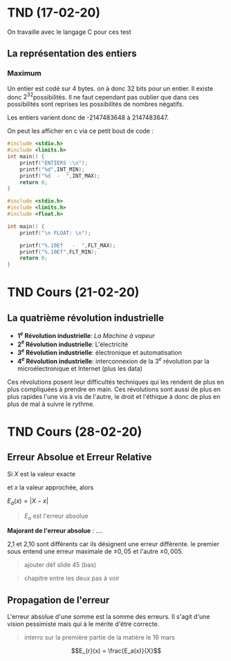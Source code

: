 # TND (17-02-20)

On travaille avec le langage C pour ces test

## La représentation des entiers

### Maximum 

Un entier est codé sur 4 bytes. on à donc 32 bits pour un entier. Il existe donc $2^{32}$possibilités. Il ne faut cependant pas oublier que dans ces possibilités sont reprises les possibilités de nombres négatifs.

Les entiers varient donc de -2147483648 à  2147483647. 

On peut les afficher en c via ce petit bout de code : 

```c
#include <stdio.h>
#include <limits.h>
int main() {
    printf("ENTIERS :\n");
    printf("%d",INT_MIN);
    printf("%d  -  ",INT_MAX);
    return 0;
}
```



```c
#include <stdio.h>
#include <limits.h>
#include <float.h>

int main() {
    printf("\n FLOAT: \n");

    printf("%.10Ef   -  ",FLT_MAX);
    printf("%.10Ef",FLT_MIN);
    return 0;
}
```

# TND Cours (21-02-20)

## La quatrième révolution industrielle 

* **1$^e$ Révolution  industrielle**: *La Machine à vapeur*
* **2$^e$ Révolution industrielle**: L'électricité
* **3$^e$ Révolution  industrielle**: électronique et automatisation
* **4$^e$ Révolution  industrielle**: interconnexion de la 3$^e$ révolution par la microélectronique et Internet (plus les data)

Ces révolutions posent leur difficultés techniques qui les rendent de plus en plus compliquées à prendre en main. Ces révolutions sont aussi de plus en plus rapides l'une vis à vis de l'autre, le droit et l'éthique à donc de plus en plus de mal à suivre le rythme. 



# TND Cours (28-02-20)

## Erreur Absolue et Erreur Relative

Si $X$ est la valeur exacte 

et $x$ la valeur approchée, alors 

$E_a(x)=|X-x|$

> $E_a$ est l'erreur absolue 

**Majorant de l'erreur absolue** : ....

2,1 et 2,10 sont différents car ils désignent une erreur différente. le premier sous entend une erreur maximale de $\pm0,05$ et l'autre $\pm 0,005$.

> ajouter déf slide 45 (bas)

>  chapitre entre les deux pas à voir

## Propagation de l'erreur 

L'erreur absolue d'une somme est la somme des erreurs. Il s'agit d'une vision pessimiste mais qui à le mérite d'être correcte. 

> interro sur la première partie de la matière le 16 mars 

$$E_{r}(x) = \frac{E_a(x)}{X}$$

